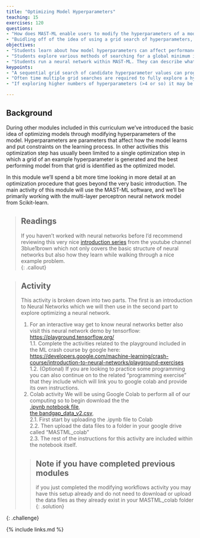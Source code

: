 ```yaml
---
title: "Optimizing Model Hyperparameters"
teaching: 15
exercises: 120
questions:
- "How does MAST-ML enable users to modify the hyperparameters of a model?"
- "Buidling off of the idea of using a grid search of hyperparameters, how can users converge on an optimized model?"
objectives:
- "Students learn about how model hyperparameters can affect performance and are introduced to some basic ideas on how these hyperparameters can be optimized, namely the grid search method."
- "Students explore various methods of searching for a global minimum in model errors and avoiding getting trapped in a local minimum."
- "Students run a neural network within MAST-ML. They can describe what they are, how to use them, and how to optimize them."
keypoints:
- "A sequential grid search of candidate hyperparameter values can progressively search for the best combination of model hyperparameters."
- "Often time multiple grid searches are required to fully explore a hyperparameter space in sufficient detail."
- "If exploring higher numbers of hyperparameters (>4 or so) it may be better to use more sophisticated search techniques due to computational constraints."

---
```

## Background 
During other modules included in this curriculum we’ve introduced the basic idea of optimizing models through modifying hyperparameters of the model. 
Hyperparameters are parameters that affect how the model learns and put constraints on the learning process. 
In other activities this optimization step has usually been limited to a single optimization step in which a grid of an example hyperparameter is generated and the best performing model from that grid is identified as the optimized model.   
  
In this module we’ll spend a bit more time looking in more detail at an optimization procedure that goes beyond the very basic introduction. 
The main activity of this module will use the MAST-ML software, and we’ll be primarily working with the multi-layer perceptron neural network model from Scikit-learn.  
  
> ## Readings
> If you haven’t worked with neural networks before I’d recommend reviewing this very nice [introduction series](https://www.youtube.com/watch?v=aircAruvnKk&list=PLZHQObOWTQDNU6R1_67000Dx_ZCJB-3pi) from the youtube channel 3blue1brown which not only covers the basic structure of neural networks but also how they learn while walking through a nice example problem.    
{: .callout}
  
> ## Activity
> This activity is broken down into two parts. The first is an introduction to Neural Networks which we will then use in the second part to explore optimizing a neural network.
>  
> 1. For an interactive way get to know neural networks better also visit this neural network demo by tensorflow: https://playground.tensorflow.org/   
>     1.1. Complete the activities related to the playground included in the ML crash course by google here: https://developers.google.com/machine-learning/crash-course/introduction-to-neural-networks/playground-exercises  
>     1.2. (Optional) If you are looking to practice some programming you can also continue on to the related “programming exercise” that they include which will link you to google colab and provide its own instructions.  
> 2. Colab activity
> We will be using Google Colab to perform all of our computing so to begin download the the  
> [.ipynb notebook file](https://drive.google.com/file/d/1texODGqPo2Dg-5MnPjbxhT5hmWiAFeV3/view?usp=sharing),  
> [the bandgap_data_v2.csv](https://drive.google.com/file/d/1BfQtOX2QnOzRjrTlYxUJ3ks2AteXlSMD/view?usp=sharing),  
>     2.1. First start by uploading the .ipynb file to Colab  
>     2.2. Then upload the data files to a folder in your google drive called “MASTML_colab”  
>     2.3. The rest of the instructions for this activity are included within the notebook itself.
>  
> > ## Note if you have completed previous modules
> >  
> > if you just completed the modifying workflows activity you may have this setup already and do not need to download or upload the data files as they already exist in your MASTML_colab folder  
> {: .solution}
>  
{: .challenge}
  
{% include links.md %}

